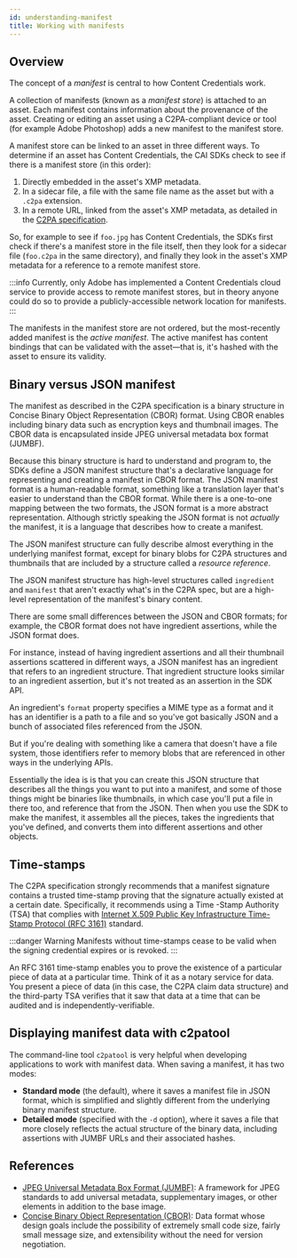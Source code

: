 ```yaml
---
id: understanding-manifest
title: Working with manifests
---
```


## Overview

The concept of a _manifest_ is central to how Content Credentials work.

A collection of manifests (known as a _manifest store_) is attached to an asset. Each manifest contains information about the provenance of the asset. Creating or editing an asset using a C2PA-compliant device or tool (for example Adobe Photoshop) adds a new manifest to the manifest store.

A manifest store can be linked to an asset in three different ways. To determine if an asset has Content Credentials, the CAI SDKs check to see if there is a manifest store (in this order):

1. Directly embedded in the asset's XMP metadata.
1. In a sidecar file, a file with the same file name as the asset but with a `.c2pa` extension.
1. In a remote URL, linked from the asset's XMP metadata, as detailed in the [C2PA specification](https://c2pa.org/specifications/specifications/1.3/specs/C2PA_Specification.html#_embedding_a_reference_to_the_active_manifest).

So, for example to see if `foo.jpg` has Content Credentials, the SDKs first check if there's a manifest store in the file itself, then they look for a sidecar file (`foo.c2pa` in the same directory), and finally they look in the asset's XMP metadata for a reference to a remote manifest store.

:::info
Currently, only Adobe has implemented a Content Credentials cloud service to provide access to remote manifest stores, but in theory anyone could do so to provide a publicly-accessible network location for manifests.
:::

The manifests in the manifest store are not ordered, but the most-recently added manifest is the _active manifest_. The active manifest has content bindings that can be validated with the asset&mdash;that is, it's hashed with the asset to ensure its validity.

## Binary versus JSON manifest

The manifest as described in the C2PA specification is a binary structure in Concise Binary Object Representation (CBOR) format. Using CBOR enables including binary data such as encryption keys and thumbnail images. The CBOR data is encapsulated inside JPEG universal metadata box format (JUMBF).

Because this binary structure is hard to understand and program to, the SDKs define a JSON manifest structure that's a declarative language for representing and creating a manifest in CBOR format. The JSON manifest format is a human-readable format, something like a translation layer that's easier to understand than the CBOR format. While there is a one-to-one mapping between the two formats, the JSON format is a more abstract representation. Although strictly speaking the JSON format is not _actually_ the manifest, it is a language that describes how to create a manifest.

The JSON manifest structure can fully describe almost everything in the underlying manifest format, except for binary blobs for C2PA structures and thumbnails that are included by a structure called a _resource reference_.

The JSON manifest structure has high-level structures called `ingredient` and `manifest` that aren't exactly what's in the C2PA spec, but are a high-level representation of the manifest's binary content.

There are some small differences between the JSON and CBOR formats; for example, the CBOR format does not have ingredient assertions, while the JSON format does.

For instance, instead of having ingredient assertions and all their thumbnail assertions scattered in different ways, a JSON manifest has an ingredient that refers to an ingredient structure. That ingredient structure looks similar to an ingredient assertion, but it's not treated as an assertion in the SDK API.

An ingredient's `format` property specifies a MIME type as a format and it has an identifier is a path to a file and so you've got basically JSON and a bunch of associated files referenced from the JSON.

But if you're dealing with something like a camera that doesn't have a file system, those identifiers refer to memory blobs that are referenced in other ways in the underlying APIs.

Essentially the idea is is that you can create this JSON structure that describes all the things you want to put into a manifest, and some of those things might be binaries like thumbnails, in which case you'll put a file in there too, and reference that from the JSON. Then when you use the SDK to make the manifest, it assembles all the pieces, takes the ingredients that you've defined, and converts them into different assertions and other objects.

## Time-stamps

The C2PA specification strongly recommends that a manifest signature contains a trusted time-stamp proving that the signature actually existed at a certain date. Specifically, it recommends using a Time -Stamp Authority (TSA) that complies with [Internet X.509 Public Key Infrastructure Time-Stamp Protocol (RFC 3161)](https://datatracker.ietf.org/doc/html/rfc3161) standard.

:::danger Warning
Manifests without time-stamps cease to be valid when the signing credential expires or is revoked.
:::

An RFC 3161 time-stamp enables you to prove the existence of a particular piece of data at a particular time. Think of it as a notary service for data. You present a piece of data (in this case, the C2PA claim data structure) and the third-party TSA verifies that it saw that data at a time that can be audited and is independently-verifiable.

## Displaying manifest data with c2patool

The command-line tool `c2patool` is very helpful when developing applications to work with manifest data. When saving a manifest, it has two modes:

- **Standard mode** (the default), where it saves a manifest file in JSON format, which is simplified and slightly different from the underlying binary manifest structure.
- **Detailed mode** (specified with the `-d` option), where it saves a file that more closely reflects the actual structure of the binary data, including assertions with JUMBF URLs and their associated hashes.

## References

- [JPEG Universal Metadata Box Format (JUMBF)](https://www.iso.org/standard/84635.html): A framework for JPEG standards to add universal metadata, supplementary images, or other elements in addition to the base image.
- [Concise Binary Object Representation (CBOR)](https://cbor.io/): Data format whose design goals include the possibility of extremely small code size, fairly small message size, and extensibility without the need for version negotiation.
